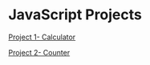 # JavaScript Projects

[Project 1- Calculator](https://calculatorappjs-1.netlify.app/)

[Project 2- Counter](https://counterappjs2.netlify.app/)